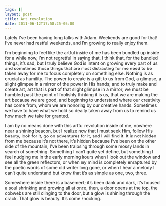 ```yaml
---
tags: []
layout: post
title: Art revolution
date: 2011-06-12T17:58:25-05:00
---
```


Lately I’ve been having long talks with Adam. Weekends are good for that! I’ve never had restful weekends, and I’m growing to really enjoy them.

I’m beginning to feel like the artful inside of me has been bundled up inside for a while now, I’m not regretful in saying that, I think that, for the bundled things, it’s sad, but I truly believe God is intent on growing every part of us and sometimes those things that are most distracting for me need to be taken away for me to focus completely on something else. Nothing is as crucial as humility. The power to create is a gift to us from God, a glimpse, a slight glimpse in a mirror of the power in His hands; and to truly make and create art, art that is part of that slight glimpse in a mirror, we must be humbled past the point of foolishly thinking it is us, that we are making the art because we are good, and beginning to understand where our creativity has come from, whom we are honoring by our creative hands. Sometimes we have to have what we hold so dearly taken away from us to remind us how much we take for granted.

I am by no means done with this artful revolution inside of me, nowhere near a shining beacon, but I realize now that I must seek Him, follow His beauty, look for it, go on adventures for it, and I will find it. It is not hidden from me because it’s not there, it’s hidden because I’ve been on the other side of the mountain, I’ve been traipsing through some mossy lands in search of something. Something I can’t quite yet define, but something I feel nudging me in the early morning hours when I look out the window and see all the green reflectors, or when my mind is completely enraptured by the poetic words of some old writer long gone, or when I hear a melody I can’t quite understand but know that it’s as simple as one, two, three.

Somewhere inside there is a basement; it’s been dank and dark, it’s housed a soul shrinking and growing all at once, then, a door opens at the top, the cobwebs are still clinging to the door, but a glow is shining through the crack. That glow is beauty. It’s come knocking.

